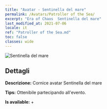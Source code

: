 ```yaml
---
title: "Avatar - Sentinella del mare"
permalink: /Avatars/Patroller of the Sea/
excerpt: "Era of Chaos  Sentinella del mare"
last_modified_at: 2021-07-06
locale: it
ref: "Patroller of the Sea.md"
toc: false
classes: wide
---
```

 ![Sentinella del mare](/images/a/avatarFrame_102.png)

## Dettagli

 **Descrizione:** Cornice avatar Sentinella del mare 

 **Tips:** Ottenibile partecipando all'evento. 

 **Is available:**  + 

